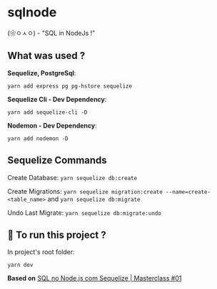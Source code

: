 # sqlnode

(❀ㅇㅅㅇ) - "SQL in NodeJs !"

## What was used ?

**Sequelize, PostgreSql**:

`yarn add express pg pg-hstore sequelize`

**Sequelize Cli - Dev Dependency**:

`yarn add sequelize-cli -D`

**Nodemon - Dev Dependency**:

`yarn add nodemon -D`

## Sequelize Commands

Create Database: `yarn sequelize db:create`

Create Migrations: `yarn sequelize migration:create --name=create-<table_name>` and `yarn sequelize db:migrate`

Undo Last Migrate: `yarn sequelize db:migrate:undo`

## :runner: To run this project ?

In project's root folder:

`yarn dev`

**Based on** [SQL no Node.js com Sequelize | Masterclass #01](https://www.youtube.com/watch?v=Fbu7z5dXcRs)
